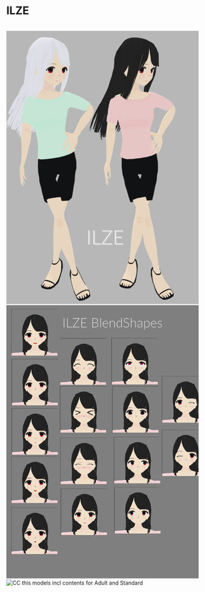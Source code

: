 # ILZE
<br><img src="https://github.com/Melnus/ILZE/blob/master/png/her.png" alt="CC" title="her">
<br><img src="https://github.com/Melnus/ILZE/blob/master/png/faces.png" alt="CC" title="faces">
<br><img src="https://mirrors.creativecommons.org/presskit/buttons/88x31/png/by-nc-sa.png" alt="CC" title="CCBYNCSA">
this models incl contents for Adult and Standard 
